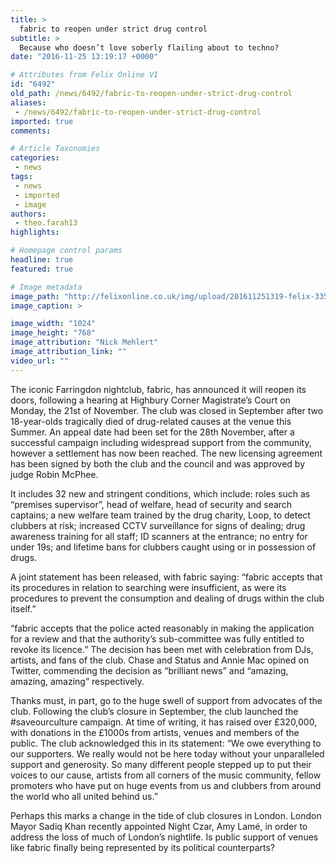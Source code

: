 ```yaml
---
title: >
  fabric to reopen under strict drug control
subtitle: >
  Because who doesn’t love soberly flailing about to techno?
date: "2016-11-25 13:19:17 +0000"

# Attributes from Felix Online V1
id: "6492"
old_path: /news/6492/fabric-to-reopen-under-strict-drug-control
aliases:
 - /news/6492/fabric-to-reopen-under-strict-drug-control
imported: true
comments:

# Article Taxonomies
categories:
 - news
tags:
 - news
 - imported
 - image
authors:
 - theo.farah13
highlights:

# Homepage control params
headline: true
featured: true

# Image metadata
image_path: "http://felixonline.co.uk/img/upload/201611251319-felix-3350863019_0bcbef53e8_o.jpg"
image_caption: >

image_width: "1024"
image_height: "768"
image_attribution: "Nick Mehlert"
image_attribution_link: ""
video_url: ""
---
```


The iconic Farringdon nightclub, fabric,  has announced it will reopen its doors, following a hearing at Highbury Corner Magistrate’s Court on Monday, the 21st of November. The club was closed in September after two 18-year-olds tragically died of drug-related causes at the venue this Summer. An appeal date had been set for the 28th November, after a successful campaign including widespread support from the community, however a settlement has now been reached. The new licensing agreement has been signed by both the club and the council and was approved by judge Robin McPhee.

It includes 32 new and stringent conditions, which include: roles such as “premises supervisor”, head of welfare, head of security and search captains; a new welfare team trained by the drug charity, Loop, to detect clubbers at risk; increased CCTV surveillance for signs of dealing; drug awareness training for all staff; ID scanners at the entrance; no entry for under 19s; and lifetime bans for clubbers caught using or in possession of drugs.

A joint statement has been released, with fabric saying: “fabric accepts that its procedures in relation to searching were insufficient, as were its procedures to prevent the consumption and dealing of drugs within the club itself.”

“fabric accepts that the police acted reasonably in making the application for a review and that the authority’s sub-committee was fully entitled to revoke its licence.”
The decision has been met with celebration from DJs, artists, and fans of the club. Chase and Status and Annie Mac opined on Twitter, commending the decision as “brilliant news” and “amazing, amazing, amazing” respectively.

Thanks must, in part, go to the huge swell of support from advocates of the club. Following the club’s closure in September, the club launched the #saveourculture campaign. At time of writing, it has raised over £320,000, with donations in the £1000s  from artists, venues and members of the public. The club acknowledged this in its statement: “We owe everything to our supporters. We really would not be here today without your unparalleled support and generosity. So many different people stepped up to put their voices to our cause, artists from all corners of the music community, fellow promoters who have put on huge events from us and clubbers from around the world who all united behind us.”

Perhaps this marks a change in the tide of club closures in London. London Mayor Sadiq Khan recently appointed Night Czar, Amy Lamé, in order to address the loss of much of London’s nightlife. Is public support of venues like fabric finally being represented by its political counterparts?
